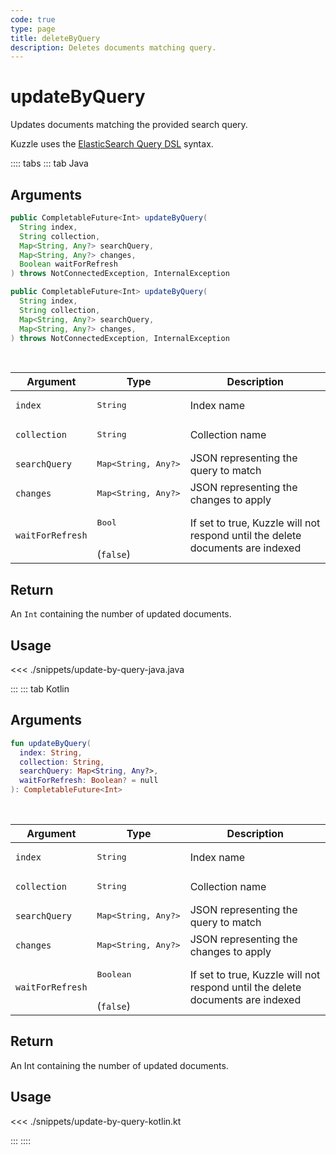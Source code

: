 ```yaml
---
code: true
type: page
title: deleteByQuery
description: Deletes documents matching query.
---
```


# updateByQuery

Updates documents matching the provided search query.

Kuzzle uses the [ElasticSearch Query DSL](https://www.elastic.co/guide/en/elasticsearch/reference/7.4/query-dsl.html) syntax.

:::: tabs
::: tab Java

## Arguments

```java
public CompletableFuture<Int> updateByQuery(
  String index,
  String collection,
  Map<String, Any?> searchQuery,
  Map<String, Any?> changes,
  Boolean waitForRefresh
) throws NotConnectedException, InternalException

public CompletableFuture<Int> updateByQuery(
  String index,
  String collection,
  Map<String, Any?> searchQuery,
  Map<String, Any?> changes,
) throws NotConnectedException, InternalException
```

<br/>

| Argument         | Type                           | Description                                                                |
|------------------|--------------------------------|----------------------------------------------------------------------------|
| `index`          | <pre>String</pre>              | Index name                                                                 |
| `collection`     | <pre>String</pre>              | Collection name                                                            |
| `searchQuery`    | <pre>Map<String, Any?></pre> | JSON representing the query to match                                       |
| `changes`        | <pre>Map<String, Any?></pre> | JSON representing the changes to apply                            |
| `waitForRefresh` | <pre>Bool</pre><br>(`false`)   | If set to true, Kuzzle will not respond until the delete documents are indexed |


## Return

An `Int` containing the number of updated documents.

## Usage

<<< ./snippets/update-by-query-java.java

:::
::: tab Kotlin

## Arguments

```kotlin
fun updateByQuery(
  index: String,
  collection: String,
  searchQuery: Map<String, Any?>,
  waitForRefresh: Boolean? = null
): CompletableFuture<Int>
```

<br/>

| Argument         | Type                                 | Description                             |
|------------------| ------------------------------------ | --------------------------------------- |
| `index`          | <pre>String</pre>        | Index name                              |
| `collection`     | <pre>String</pre>        | Collection name                         |
| `searchQuery`    | <pre>Map<String, Any?></pre>        | JSON representing the query to match |
| `changes`        | <pre>Map<String, Any?></pre>        | JSON representing the changes to apply                            |
| `waitForRefresh` | <pre>Boolean</pre><br>(`false`)  | If set to true, Kuzzle will not respond until the delete documents are indexed |


## Return

An Int containing the number of updated documents.

## Usage

<<< ./snippets/update-by-query-kotlin.kt

:::
::::
